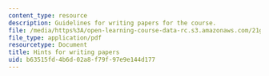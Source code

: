 ```yaml
---
content_type: resource
description: Guidelines for writing papers for the course.
file: /media/https%3A/open-learning-course-data-rc.s3.amazonaws.com/21g-084j-introduction-to-latin-american-studies-fall-2005/b63515fd4b6d02a8f79f97e9e144d177_MIT21G_084JF05_sylbs200211.pdf
file_type: application/pdf
resourcetype: Document
title: Hints for writing papers
uid: b63515fd-4b6d-02a8-f79f-97e9e144d177
---
```

